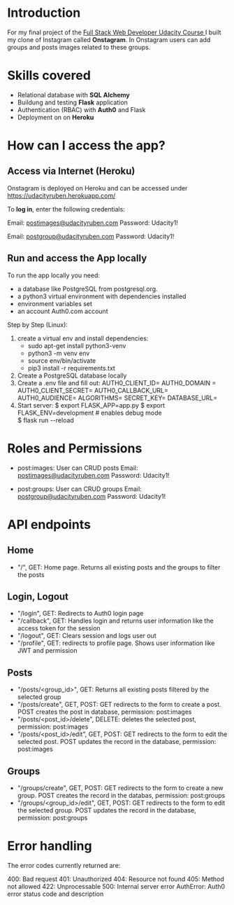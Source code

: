 # Introduction
For my final project of the [Full Stack Web Developer Udacity Course ](https://www.udacity.com/course/full-stack-web-developer-nanodegree--nd0044) I built my clone of Instagram called **Onstagram**.
In Onstagram users can add groups and posts images related to these groups.

# Skills covered
* Relational database with **SQL Alchemy**
* Buildung and testing **Flask** application
* Authentication (RBAC) with **Auth0** and Flask
* Deployment on on **Heroku**

# How can I access the app?
## Access via Internet (Heroku)
Onstagram is deployed on Heroku and can be accessed under
https://udacityruben.herokuapp.com/


To **log in**, enter the following credentials:

Email: postimages@udacityruben.com
Password: Udacity1!

Email: postgroup@udacityruben.com
Password: Udacity1!


## Run and access the App locally


To run the app locally you need:
* a database like PostgreSQL from postgresql.org.
* a python3 virtual environment with dependencies installed
* environment variables set
* an account Auth0.com account

Step by Step (Linux):

1. create a virtual env and install dependencies:
    * sudo apt-get install python3-venv
    * python3 -m venv env
    * source env/bin/activate
    * pip3 install -r requirements.txt
2. Create a PostgreSQL database locally 
3. Create a .env file and fill out:
    AUTH0_CLIENT_ID=
    AUTH0_DOMAIN =
    AUTH0_CLIENT_SECRET=
    AUTH0_CALLBACK_URL=
    AUTH0_AUDIENCE=
    ALGORITHMS=
    SECRET_KEY=
    DATABASE_URL=
4. Start server:
$ export FLASK_APP=app.py 
$ export FLASK_ENV=development # enables debug mode  
$ flask run --reload


# Roles and Permissions

* post:images: User can CRUD posts
    Email: postimages@udacityruben.com
    Password: Udacity1!


* post:groups: User can CRUD groups
    Email: postgroup@udacityruben.com
    Password: Udacity1!


# API endpoints

## Home
* "/", GET: Home page. Returns all existing posts and the groups to filter the posts

## Login, Logout
* "/login", GET: Redirects to Auth0 login page 
* "/callback", GET: Handles login and returns user information like the access token for the session
* "/logout", GET: Clears session and logs user out
* "/profile", GET: redirects to profile page. Shows user information like JWT and permission

## Posts
* "/posts/<group_id>", GET: Returns all existing posts filtered by the selected group
* "/posts/create", GET, POST: GET redirects to the form to create a post. POST creates the post in database, permission: post:images
* "/posts/<post_id>/delete", DELETE: deletes the selected post, permission: post:images
* "/posts/<post_id>/edit", GET, POST: GET redirects to the form to edit the selected post. POST updates the record in the database, permission: post:images

## Groups
* "/groups/create", GET, POST: GET redirects to the form to create a new group. POST creates the record in the databas, permission: post:groups
* "/groups/<group_id>/edit", GET, POST: GET redirects to the form to edit the selected group. POST updates the record in the database, permission: post:groups

# Error handling
The error codes currently returned are:

400: Bad request
401: Unauthorized
404: Resource not found
405: Method not allowed
422: Unprocessable
500: Internal server error
AuthError: Auth0 error status code and description